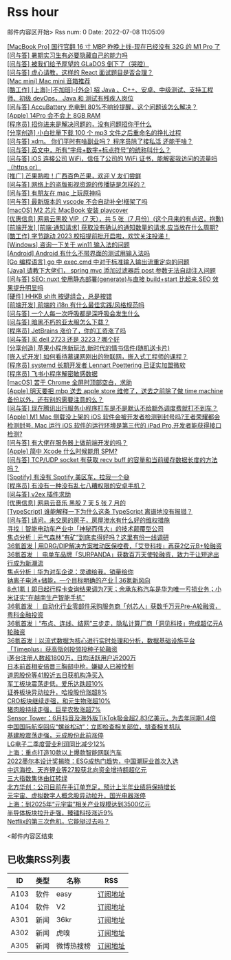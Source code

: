 # Rss hour

邮件内容区开始>
Rss num: 0  Date: 2022-07-08 11:05:09 <br/>

<a href='https://www.v2ex.com/t/864875#reply0'>[MacBook Pro] 国行官翻 16 寸 MBP 昨晚上线-现在已经没有 32G 的 M1 Pro 了</a><br/>
<a href='https://www.v2ex.com/t/864874#reply1'>[问与答] 暑期实习生有必要隐藏自己的能力吗</a><br/>
<a href='https://www.v2ex.com/t/864872#reply0'>[问与答] 被我们给予厚望的 GLaDOS 倒下了（哭腔）</a><br/>
<a href='https://www.v2ex.com/t/864871#reply0'>[问与答] 虚心请教，这样的 React 面试题目是否合理？</a><br/>
<a href='https://www.v2ex.com/t/864870#reply0'>[Mac mini] Mac mini 音箱推荐</a><br/>
<a href='https://www.v2ex.com/t/864869#reply0'>[酷工作] [上海]-[不加班]-[外企] 招 Java 、C++、安卓、中级测试、支持工程师、初级 devOps， Java 和 测试有残疾人岗位</a><br/>
<a href='https://www.v2ex.com/t/864868#reply0'>[问与答] AccuBattery 充电到 80%不响铃提醒，这个问题该怎么解决？</a><br/>
<a href='https://www.v2ex.com/t/864867#reply4'>[Apple] 14Pro 会不会上 8GB RAM</a><br/>
<a href='https://www.v2ex.com/t/864866#reply9'>[程序员] 招你进来是解决问题的，没有问题招你干什么</a><br/>
<a href='https://www.v2ex.com/t/864865#reply1'>[分享创造] 小白批量下载 100 个 mp3 文件之后重命名的挣扎过程</a><br/>
<a href='https://www.v2ex.com/t/864863#reply1'>[问与答] xdm。 你们平时有啥副业吗？ 程序员除了接私活 还能干啥？</a><br/>
<a href='https://www.v2ex.com/t/864862#reply10'>[问与答] 英文中，所有“字母+数字+标点符号”的统称叫什么？</a><br/>
<a href='https://www.v2ex.com/t/864860#reply4'>[问与答] iOS 连接公司 WiFi，信任了公司的 WiFi 证书，能解密我访问的流量吗（https or）</a><br/>
<a href='https://www.v2ex.com/t/864859#reply0'>[推广] 芒果熟啦！广西百色芒果，欢迎 V 友们尝鲜</a><br/>
<a href='https://www.v2ex.com/t/864858#reply4'>[问与答] 网络上的盗版影视资源的传播链是怎样的？</a><br/>
<a href='https://www.v2ex.com/t/864857#reply4'>[问与答] 有朋友在 mac 上玩原神吗</a><br/>
<a href='https://www.v2ex.com/t/864856#reply1'>[问与答] 最新版本的 vscode 不会自动补全!框架了吗</a><br/>
<a href='https://www.v2ex.com/t/864855#reply2'>[macOS] M2 芯片 MacBook 安装 playcover</a><br/>
<a href='https://www.v2ex.com/t/864854#reply0'>[优惠信息] 网易云黑胶 VIP（7 天），共 5 张（7 月份）(这个月来的有点迟，抱歉)</a><br/>
<a href='https://www.v2ex.com/t/864853#reply1'>[前端开发] [前端·通知请求] 获取没有确认的通知数量的请求,应当放在什么周期?</a><br/>
<a href='https://www.v2ex.com/t/864852#reply0'>[酷工作] 字节跳动 2023 校招提前批开启啦，欢饮关注投递！</a><br/>
<a href='https://www.v2ex.com/t/864851#reply0'>[Windows] 咨询一下关于 win11 输入法的问题</a><br/>
<a href='https://www.v2ex.com/t/864850#reply4'>[Android] Android 有什么不带界面的测试用输入法吗</a><br/>
<a href='https://www.v2ex.com/t/864849#reply1'>[Go 编程语言] go 中 exec.cmd 中对于标准输入输出流重定向的问题</a><br/>
<a href='https://www.v2ex.com/t/864848#reply5'>[Java] 请教下大佬们， spring mvc 添加过滤器后 post 参数无法自动注入问题</a><br/>
<a href='https://www.v2ex.com/t/864846#reply0'>[问与答] SEO: nuxt 使用静态部署(generate)与直接 build+start 比起来,SEO 效果提升明显吗</a><br/>
<a href='https://www.v2ex.com/t/864845#reply6'>[硬件] HHKB shift 按键组合，总是按错</a><br/>
<a href='https://www.v2ex.com/t/864843#reply1'>[前端开发] 前端的 i18n 有什么最佳实践/风格规范吗</a><br/>
<a href='https://www.v2ex.com/t/864842#reply23'>[问与答] 一个人每一次呼吸都是深呼吸会发生什么</a><br/>
<a href='https://www.v2ex.com/t/864841#reply0'>[问与答] 暗黑不朽的亚太服怎么下载？</a><br/>
<a href='https://www.v2ex.com/t/864840#reply21'>[程序员] JetBrains 涨价了，你的工资涨了吗</a><br/>
<a href='https://www.v2ex.com/t/864837#reply3'>[问与答] 买 dell 2723 还是 3223？哪个好</a><br/>
<a href='https://www.v2ex.com/t/864835#reply21'>[分享创造] 苹果小程序新玩法,新时代的情书信件(随机送卡片)</a><br/>
<a href='https://www.v2ex.com/t/864834#reply4'>[嵌入式开发] 如何看待慕课网刚出的物联网，嵌入式工程师的课程？</a><br/>
<a href='https://www.v2ex.com/t/864833#reply11'>[程序员] systemd 长期开发者 Lennart Poettering 已证实加盟微软</a><br/>
<a href='https://www.v2ex.com/t/864832#reply3'>[程序员] 飞书小程序解密敏感数据</a><br/>
<a href='https://www.v2ex.com/t/864830#reply7'>[macOS] 苦于 Chrome 全屏时顶部空白，求助</a><br/>
<a href='https://www.v2ex.com/t/864829#reply5'>[Apple] 明天要把 mbp 送去 apple store 维修了，送去之前除了做 time machine 备份以外，还有别的需要注意的么？</a><br/>
<a href='https://www.v2ex.com/t/864828#reply4'>[问与答] 现在腾讯出行服务小程序打车是不是默认不给额外调度费就打不到车？</a><br/>
<a href='https://www.v2ex.com/t/864826#reply8'>[Apple] M1 Mac 侧载没上架的 iOS 软件会被开发者检测到封号吗?王者荣耀都会检测封号. Mac 运行 iOS 软件的运行环境是第三代的 iPad Pro,开发者能获得接口检测?</a><br/>
<a href='https://www.v2ex.com/t/864824#reply10'>[问与答] 有大佬在服务器上做前端开发的吗？</a><br/>
<a href='https://www.v2ex.com/t/864822#reply17'>[Apple] 简中 Xcode 什么时候能用 SPM?</a><br/>
<a href='https://www.v2ex.com/t/864821#reply2'>[问与答] TCP/UDP socket 有获取 recv buff 的容量和当前缓存数据长度的方法吗？</a><br/>
<a href='https://www.v2ex.com/t/864820#reply2'>[Spotify] 有没有 Spotify 美区车，拉我一个😅</a><br/>
<a href='https://www.v2ex.com/t/864819#reply30'>[程序员] 有没有一种没有乱七八糟权限的安卓手机？</a><br/>
<a href='https://www.v2ex.com/t/864818#reply2'>[问与答] v2ex 插件求助</a><br/>
<a href='https://www.v2ex.com/t/864817#reply22'>[优惠信息] 网易云音乐 黑胶 7 天 5 张 7 月的</a><br/>
<a href='https://www.v2ex.com/t/864816#reply6'>[TypeScript] 谁能解释一下为什么这条 TypeScript 离谱地没有报错？</a><br/>
<a href='https://www.v2ex.com/t/864815#reply24'>[问与答] 请问，未交房的房子，房屋渗水有什么好的维权措施</a><br/>
<a href='https://36kr.com/p/1818208819080833'>寻找｜智能电动车产业中「神秘而伟大」的技术颠覆型公司</a><br/>
<a href='https://36kr.com/p/1818187677117833'>焦点分析｜元气森林“有矿”到底卖得好吗？这里有份一线调研</a><br/>
<a href='https://36kr.com/p/1815733792402306'>36氪首发 | 用DRG/DIP解决方案推动医保控费，「艾登科技」再获2亿元B+轮融资</a><br/>
<a href='https://36kr.com/p/1816961013476742'>36氪首发 ｜ 电单车品牌「SURPANDA」获数百万天使轮融资，致力于让短途出行成为新潮流</a><br/>
<a href='https://36kr.com/p/1815639230540672'>焦点分析｜华为对车企说：灵魂给我，销量给你</a><br/>
<a href='https://36kr.com/p/1817308366171785'>钠离子电池+储能，一个目标明确的产业 | 36氪新风向</a><br/>
<a href='https://36kr.com/p/1818092970864256'>8点1氪丨即日起行程卡查询结果调为7天；余承东称汽车是华为唯一亏损业务；​小米证实“在越南生产智能手机”</a><br/>
<a href='https://36kr.com/p/1817200048811394'>36氪首发 ｜ 自动化行业零部件采购服务商「创芯人」获数千万元Pre-A轮融资，粤科金融投资</a><br/>
<a href='https://36kr.com/p/1815680663219077'>36氪首发｜“布点、连线、结网”三步走，隐私计算厂商「洞见科技」完成超亿元A轮融资</a><br/>
<a href='https://36kr.com/p/1817060116655750'>36氪首发｜以流式数据为核心进行实时处理和分析，数据基础设施平台「Timeplus」获高瓴创投领投种子轮融资</a><br/>
<a href='https://36kr.com/newsflashes/1818253875309957'>i茅台注册人数超1800万，日均活跃用户近200万</a><br/>
<a href='https://36kr.com/newsflashes/1818244836159108'>日本前首相安倍晋三胸部中枪，嫌疑人已被控制</a><br/>
<a href='https://36kr.com/newsflashes/1818240980200835'>道恩股份等41股近五日获机构净买入</a><br/>
<a href='https://36kr.com/newsflashes/1818237647351433'>军工板块震荡走低，爱乐达跌超10%</a><br/>
<a href='https://36kr.com/newsflashes/1818231446974089'>证券板块异动拉升，哈投股份涨超8%</a><br/>
<a href='https://36kr.com/newsflashes/1818229026352519'>CRO板块继续走强，和元生物涨超10%</a><br/>
<a href='https://36kr.com/newsflashes/1818227257929089'>猪肉股持续走强，巨星农牧涨超7%</a><br/>
<a href='https://36kr.com/newsflashes/1818222152576646'>Sensor Tower：6月抖音及海外版TikTok吸金超2.83亿美元，为去年同期1.4倍</a><br/>
<a href='https://36kr.com/newsflashes/1818216465280388'>中国国际航空回应“螺丝松动”：立即检查相关部位，排查相关机队</a><br/>
<a href='https://36kr.com/newsflashes/1818213863107970'>基建股震荡走强，元成股份此前涨停</a><br/>
<a href='https://36kr.com/newsflashes/1818211390303618'>LG电子二季度营业利润同比减少12%</a><br/>
<a href='https://36kr.com/newsflashes/1818205501763201'>上海：重点打造10款以上爆款智能网联汽车</a><br/>
<a href='https://36kr.com/newsflashes/1818203904601475'>2022墨尔本设计奖揭晓：ESG成热门趋势，中国潮玩业首次入选</a><br/>
<a href='https://36kr.com/newsflashes/1818201557577093'>中远海控、天齐锂业等27股获北向资金增持额超亿元</a><br/>
<a href='https://36kr.com/newsflashes/1818200577781376'>三大指数集体由红转绿</a><br/>
<a href='https://36kr.com/newsflashes/1818198915493257'>北方华创：公司目前在手订单充足，预计上半年业绩将保持增长</a><br/>
<a href='https://36kr.com/newsflashes/1818197332536711'>元宇宙、虚拟数字人概念股异动拉升，国光电器涨停</a><br/>
<a href='https://36kr.com/newsflashes/1818192723225990'>上海：到2025年“元宇宙”相关产业规模达到3500亿元</a><br/>
<a href='https://36kr.com/newsflashes/1818189403303299'>半导体板块拉升走强，臻镭科技涨近9%</a><br/>
<a href='http://www.huxiu.com/article/602153.html?f=wangzhan'>Netflix的第三次危机，它能挺过去吗？</a><br/>


<邮件内容区结束

## 已收集RSS列表

| ID | 类型 | 名称  | RSS  |
| -- | -- | -- | -- | 
| A103  | 软件 | easy | [订阅地址](http://rsshub.v2fy.com:1200/weibo/user/1088413295) |
| A104  | 软件 | V2  | [订阅地址](http://www.v2ex.com/index.xml) |
| A301  | 新闻 | 36kr | [订阅地址](https://www.36kr.com/feed) |
| A302  | 新闻 | 虎嗅 | [订阅地址](https://www.huxiu.com/rss/0.xml) |
| A305  | 新闻 | 微博热搜榜 | [订阅地址](https://rsshub.app/weibo/search/hot) |
